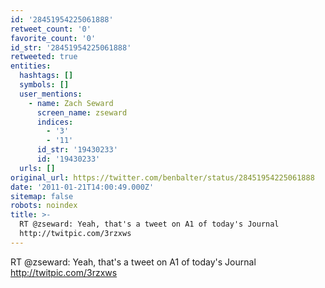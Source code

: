 ```yaml
---
id: '28451954225061888'
retweet_count: '0'
favorite_count: '0'
id_str: '28451954225061888'
retweeted: true
entities:
  hashtags: []
  symbols: []
  user_mentions:
    - name: Zach Seward
      screen_name: zseward
      indices:
        - '3'
        - '11'
      id_str: '19430233'
      id: '19430233'
  urls: []
original_url: https://twitter.com/benbalter/status/28451954225061888
date: '2011-01-21T14:00:49.000Z'
sitemap: false
robots: noindex
title: >-
  RT @zseward: Yeah, that's a tweet on A1 of today's Journal
  http://twitpic.com/3rzxws
---
```


RT @zseward: Yeah, that's a tweet on A1 of today's Journal http://twitpic.com/3rzxws